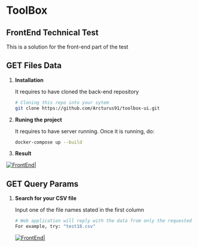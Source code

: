# ToolBox

## FrontEnd Technical Test

This is a solution for the front-end part of the test

## GET Files Data

1.  **Installation**

    It requires to have cloned the back-end repository

    ```sh
    # Cloning this repo into your sytem
    git clone https://github.com/Arcturus91/toolbox-ui.git
    ```

2.  **Runing the project**

    It requires to have server running. Once it is running, do:

    ```sh
    docker-compose up --build
    ```

3.  **Result**

[![FrontEnd|](https://res.cloudinary.com/defy47n3j/image/upload/v1711343814/Screenshot_2024-03-25_at_00.16.25_vtkaci.png)]()

## GET Query Params

1. **Search for your CSV file**

   Input one of the file names stated in the first column

   ```sh
   # Web application will reply with the data from only the requested file
   For example, try: "test18.csv"
   ```

   [![FrontEnd|](https://res.cloudinary.com/defy47n3j/image/upload/v1711343814/Screenshot_2024-03-25_at_00.16.41_pdhyxu.png)]()
